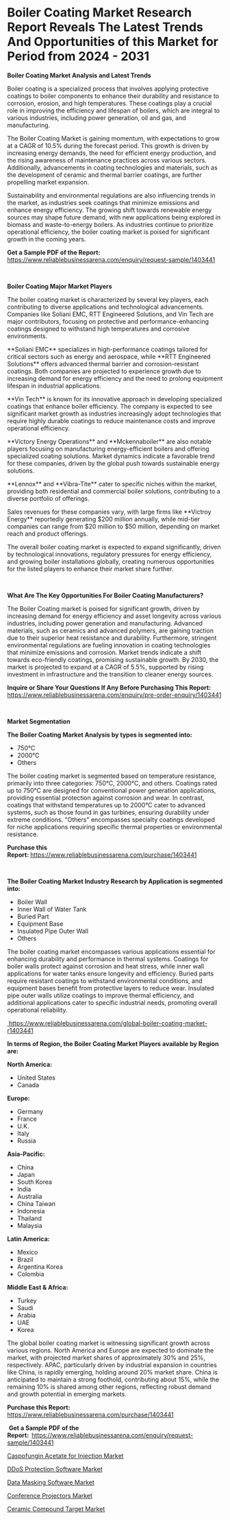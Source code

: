 <p><h1>Boiler Coating Market Research Report Reveals The Latest Trends And Opportunities of this Market for Period from 2024 - 2031</h1></p><p><strong>Boiler Coating Market Analysis and Latest Trends</strong></p>
<p><p>Boiler coating is a specialized process that involves applying protective coatings to boiler components to enhance their durability and resistance to corrosion, erosion, and high temperatures. These coatings play a crucial role in improving the efficiency and lifespan of boilers, which are integral to various industries, including power generation, oil and gas, and manufacturing.</p><p>The Boiler Coating Market is gaining momentum, with expectations to grow at a CAGR of 10.5% during the forecast period. This growth is driven by increasing energy demands, the need for efficient energy production, and the rising awareness of maintenance practices across various sectors. Additionally, advancements in coating technologies and materials, such as the development of ceramic and thermal barrier coatings, are further propelling market expansion. </p><p>Sustainability and environmental regulations are also influencing trends in the market, as industries seek coatings that minimize emissions and enhance energy efficiency. The growing shift towards renewable energy sources may shape future demand, with new applications being explored in biomass and waste-to-energy boilers. As industries continue to prioritize operational efficiency, the boiler coating market is poised for significant growth in the coming years.</p></p>
<p><strong>Get a Sample PDF of the Report:&nbsp;</strong> <a href="https://www.reliablebusinessarena.com/enquiry/request-sample/1403441?utm_campaign=1552&utm_medium=2&utm_source=Github&utm_content=ia&utm_term=23102024&utm_id=boiler-coating">https://www.reliablebusinessarena.com/enquiry/request-sample/1403441</a></p>
<p>&nbsp;</p>
<p><strong>Boiler Coating Major Market Players</strong></p>
<p><p>The boiler coating market is characterized by several key players, each contributing to diverse applications and technological advancements. Companies like Soliani EMC, RTT Engineered Solutions, and Vin Tech are major contributors, focusing on protective and performance-enhancing coatings designed to withstand high temperatures and corrosive environments.</p><p>**Soliani EMC** specializes in high-performance coatings tailored for critical sectors such as energy and aerospace, while **RTT Engineered Solutions** offers advanced thermal barrier and corrosion-resistant coatings. Both companies are projected to experience growth due to increasing demand for energy efficiency and the need to prolong equipment lifespan in industrial applications.</p><p>**Vin Tech** is known for its innovative approach in developing specialized coatings that enhance boiler efficiency. The company is expected to see significant market growth as industries increasingly adopt technologies that require highly durable coatings to reduce maintenance costs and improve operational efficiency.</p><p>**Victory Energy Operations** and **Mckennaboiler** are also notable players focusing on manufacturing energy-efficient boilers and offering specialized coating solutions. Market dynamics indicate a favorable trend for these companies, driven by the global push towards sustainable energy solutions.</p><p>**Lennox** and **Vibra-Tite** cater to specific niches within the market, providing both residential and commercial boiler solutions, contributing to a diverse portfolio of offerings.</p><p>Sales revenues for these companies vary, with large firms like **Victroy Energy** reportedly generating $200 million annually, while mid-tier companies can range from $20 million to $50 million, depending on market reach and product offerings. </p><p>The overall boiler coating market is expected to expand significantly, driven by technological innovations, regulatory pressures for energy efficiency, and growing boiler installations globally, creating numerous opportunities for the listed players to enhance their market share further.</p></p>
<p>&nbsp;</p>
<p><strong>What Are The Key Opportunities For Boiler Coating Manufacturers?</strong></p>
<p><p>The Boiler Coating market is poised for significant growth, driven by increasing demand for energy efficiency and asset longevity across various industries, including power generation and manufacturing. Advanced materials, such as ceramics and advanced polymers, are gaining traction due to their superior heat resistance and durability. Furthermore, stringent environmental regulations are fueling innovation in coating technologies that minimize emissions and corrosion. Market trends indicate a shift towards eco-friendly coatings, promising sustainable growth. By 2030, the market is projected to expand at a CAGR of 5.5%, supported by rising investment in infrastructure and the transition to cleaner energy sources.</p></p>
<p><strong>Inquire or Share Your Questions If Any Before Purchasing This Report:</strong> <a href="https://www.reliablebusinessarena.com/enquiry/pre-order-enquiry/1403441?utm_campaign=1552&utm_medium=2&utm_source=Github&utm_content=ia&utm_term=23102024&utm_id=boiler-coating">https://www.reliablebusinessarena.com/enquiry/pre-order-enquiry/1403441</a></p>
<p>&nbsp;</p>
<p><strong>Market Segmentation</strong></p>
<p><strong>The Boiler Coating Market Analysis by types is segmented into:</strong></p>
<p><ul><li>750℃</li><li>2000℃</li><li>Others</li></ul></p>
<p><p>The boiler coating market is segmented based on temperature resistance, primarily into three categories: 750°C, 2000°C, and others. Coatings rated up to 750°C are designed for conventional power generation applications, providing essential protection against corrosion and wear. In contrast, coatings that withstand temperatures up to 2000°C cater to advanced systems, such as those found in gas turbines, ensuring durability under extreme conditions. "Others" encompasses specialty coatings developed for niche applications requiring specific thermal properties or environmental resistance.</p></p>
<p><strong>Purchase this Report:&nbsp;</strong><a href="https://www.reliablebusinessarena.com/purchase/1403441?utm_campaign=1552&utm_medium=2&utm_source=Github&utm_content=ia&utm_term=23102024&utm_id=boiler-coating">https://www.reliablebusinessarena.com/purchase/1403441</a></p>
<p>&nbsp;</p>
<p><strong>The Boiler Coating Market Industry Research by Application is segmented into:</strong></p>
<p><ul><li>Boiler Wall</li><li>Inner Wall of Water Tank</li><li>Buried Part</li><li>Equipment Base</li><li>Insulated Pipe Outer Wall</li><li>Others</li></ul></p>
<p><p>The boiler coating market encompasses various applications essential for enhancing durability and performance in thermal systems. Coatings for boiler walls protect against corrosion and heat stress, while inner wall applications for water tanks ensure longevity and efficiency. Buried parts require resistant coatings to withstand environmental conditions, and equipment bases benefit from protective layers to reduce wear. Insulated pipe outer walls utilize coatings to improve thermal efficiency, and additional applications cater to specific industrial needs, promoting overall operational reliability.</p></p>
<p><a href="https://www.reliablebusinessarena.com/global-boiler-coating-market-r1403441?utm_campaign=1552&utm_medium=2&utm_source=Github&utm_content=ia&utm_term=23102024&utm_id=boiler-coating">&nbsp;https://www.reliablebusinessarena.com/global-boiler-coating-market-r1403441</a></p>
<p><strong>In terms of Region, the Boiler Coating Market Players available by Region are:</strong></p>
<p>
    <p> <strong> North America: </strong>
        <ul>
            <li>United States</li>
            <li>Canada</li>
        </ul>
        </p> 
    <p> <strong> Europe: </strong>
        <ul>
            <li>Germany</li>
            <li>France</li>
            <li>U.K.</li>
            <li>Italy</li>
            <li>Russia</li>
        </ul>
        </p> 
    <p> <strong> Asia-Pacific: </strong>
        <ul>
            <li>China</li>
            <li>Japan</li>
            <li>South Korea</li>
            <li>India</li>
            <li>Australia</li>
            <li>China Taiwan</li>
            <li>Indonesia</li>
            <li>Thailand</li>
            <li>Malaysia</li>
        </ul>
        </p> 
    <p> <strong> Latin America: </strong>
        <ul>
            <li>Mexico</li>
            <li>Brazil</li>
            <li>Argentina Korea</li>
            <li>Colombia</li>
        </ul>
        </p> 
    <p> <strong> Middle East & Africa: </strong>
        <ul>
            <li>Turkey</li>
            <li>Saudi</li>
            <li>Arabia</li>
            <li>UAE</li>
            <li>Korea</li>
        </ul>
    </p>
    </p>
<p><p>The global boiler coating market is witnessing significant growth across various regions. North America and Europe are expected to dominate the market, with projected market shares of approximately 30% and 25%, respectively. APAC, particularly driven by industrial expansion in countries like China, is rapidly emerging, holding around 20% market share. China is anticipated to maintain a strong foothold, contributing about 15%, while the remaining 10% is shared among other regions, reflecting robust demand and growth potential in emerging markets.</p></p>
<p><strong>Purchase this Report: </strong><a href="https://www.reliablebusinessarena.com/purchase/1403441?utm_campaign=1552&utm_medium=2&utm_source=Github&utm_content=ia&utm_term=23102024&utm_id=boiler-coating">https://www.reliablebusinessarena.com/purchase/1403441</a></p>
<p>&nbsp;<strong>Get a Sample PDF of the Report:&nbsp;&nbsp;</strong><a href="https://www.reliablebusinessarena.com/enquiry/request-sample/1403441?utm_campaign=1552&utm_medium=2&utm_source=Github&utm_content=ia&utm_term=23102024&utm_id=boiler-coating">https://www.reliablebusinessarena.com/enquiry/request-sample/1403441</a></p>
<p><strong></strong></p>
<p><p><a href="https://www.linkedin.com/pulse/caspofungin-acetate-injection-market-refracting-trends-consumer-aem8f?utm_campaign=1552&utm_medium=2&utm_source=Github&utm_content=ia&utm_term=23102024&utm_id=boiler-coating">Caspofungin Acetate for Injection Market</a></p><p><a href="https://www.linkedin.com/pulse/ddos-protection-software-market-segmentation-applications-types-xi9fc?utm_campaign=1552&utm_medium=2&utm_source=Github&utm_content=ia&utm_term=23102024&utm_id=boiler-coating">DDoS Protection Software Market</a></p><p><a href="https://www.linkedin.com/pulse/future-innovation-global-data-masking-software-market-growth-opportunities-xg3cc?utm_campaign=1552&utm_medium=2&utm_source=Github&utm_content=ia&utm_term=23102024&utm_id=boiler-coating">Data Masking Software Market</a></p><p><a href="https://issuu.com/reportprime-2/docs/conference-projectors-market-size-2_01cd0e2ccb9455?utm_campaign=1552&utm_medium=2&utm_source=Github&utm_content=ia&utm_term=23102024&utm_id=boiler-coating">Conference Projectors Market</a></p><p><a href="https://github.com/MarciaRunte/Market-Research-Report-List-1/blob/main/ceramic-compound-target-market.md?utm_campaign=1552&utm_medium=2&utm_source=Github&utm_content=ia&utm_term=23102024&utm_id=boiler-coating">Ceramic Compound Target Market</a></p></p>